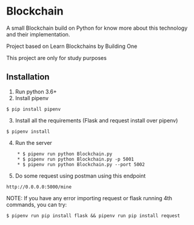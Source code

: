 # Blockchain

A small Blockchain build on Python for know more about this technology and their implementation.

Project based on Learn Blockchains by Building One

This project are only for study purposes

## Installation
1. Run python 3.6+
2. Install pipenv

```
$ pip install pipenv 
```
3. Install all the requirements (Flask and request install over pipenv)
```
$ pipenv install
```
4. Run the server
```
    * $ pipenv run python Blockchain.py
    * $ pipenv run python Blockchain.py -p 5001
    * $ pipenv run python Blockchain.py --port 5002
```
5. Do some request using postman using this endpoint
```
http://0.0.0.0:5000/mine
```

NOTE: If you have any error importing request or flask running 4th commands, you can try:
```
$ pipenv run pip install flask && pipenv run pip install request
```
